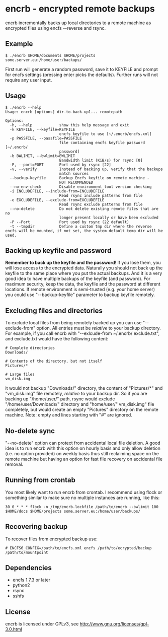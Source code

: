 encrb - encrypted remote backups
================================

encrb incrementally backs up local directories to a remote machine 
as encrypted files using encfs --reverse and rsync.

Example
-------

    $ ./encrb $HOME/documents $HOME/projects some.server.eu:/home/user/backups/

First run will generate a random password, save it to KEYFILE and prompt for
encfs settings (pressing enter picks the defaults). Further runs will not
require any user input.

Usage
-----

    $ ./encrb --help
    Usage: encrb [options] dir-to-back-up1... remotepath
    
    Options:
      -h, --help            show this help message and exit
      -k KEYFILE, --keyfile=KEYFILE
                            encfs keyfile to use [~/.encrb/encfs.xml]
      -p PASSFILE, --passfile=PASSFILE
                            file containing encfs keyfile password [~/.encrb/
                            password]
      -b BWLIMIT, --bwlimit=BWLIMIT
                            Bandwidth limit (KiB/s) for rsync [0]
      -P, --port=PORT       Port used by rsync [22]
      -v, --verify          Instead of backing up, verify that the backups 
                            match sources
      --backup-keyfile      Backup Encfs keyfile on remote machine - 
                            NOT RECOMMENDED
      --no-env-check        Disable environment tool version checking
      -i INCLUDEFILE, --include-from=INCLUDEFILE
                            Read rsync include patterns from file
      -e EXCLUDEFILE, --exclude-from=EXCLUDEFILE
                            Read rsync exclude patterns from file
      --no-delete           Do not delete existing remote files that are no 
                            longer present locally or have been excluded
      -P --Port				Port used by rsync (22 default)
      -t --tmpdir			Define a custom tmp dir where the reverse encfs will be mounted, if not set, the system default temp dir will be used.

Backing up keyfile and password
-------------------------------

**Remember to back up the keyfile and the password**! If you lose them, you
will lose access to the encrypted data. Naturally you should not back up the
keyfile to the same place where you put the actual backups. And it is a very
good idea to have multiple backups of the keyfile (and password). For maximum
security, keep the data, the keyfile and the password at different locations.
If remote environment is semi-trusted (e.g. your home server) you could use
"--backup-keyfile" parameter to backup keyfile remotely.

Excluding files and directories
-------------------------------

To exclude local files from being remotely backed up you can use
"--exclude-from" option. All entries must be *relative* to your backup
directory. For example, if you call encrb with "--exlcude-from ~/.encrb/
exclude.txt", and exclude.txt would have the following content:
    
    # Complete directories
    Downloads/
    
    # Contents of the directory, but not itself
    Pictures/*

    # Large files
    vm_disk.img

it would not backup "Downloads/" directory, the content of "Pictures/*" 
and "vm_disk.img" file remotely, *relative* to your backup dir. So if you are 
backing up "/home/user/" path, rsync would exclude "/home/user/Downloads/" 
directory and "home/user/" vm_disk.img" file completely, but would create an 
empty "Pictures" directory on the remote machine. Note: empty and lines 
starting with "#" are ignored.

No-delete sync
--------------

"--no-delete" option can protect from accidental local file deletion.
A good idea is to run encrb with this option on hourly basis and only
allow deletion (i.e. no option provided) on weekly basis thus still reclaiming
space on the remote machine but having an option for fast file recovery on
accidental file removal.


Running from crontab
--------------------

You most likely want to run encrb from crontab. I recommend using flock or
something similar to make sure no multiple instances are running, like this:

    30 0 * * * flock -n /tmp/encrb.lockfile /path/to/encrb --bwlimit 100 $HOME/docs $HOME/projects some.server.eu:/home/user/backups/

Recovering backup
-----------------

To recover files from encrypted backup use:

    # ENCFS6_CONFIG=/path/to/encfs.xml encfs /path/to/ecrypted/backup /path/to/mountpoint

Dependencies
------------

* encfs 1.7.3 or later
* python2
* rsync
* sshfs

License
-------

encrb is licensed under GPLv3, see http://www.gnu.org/licenses/gpl-3.0.html

